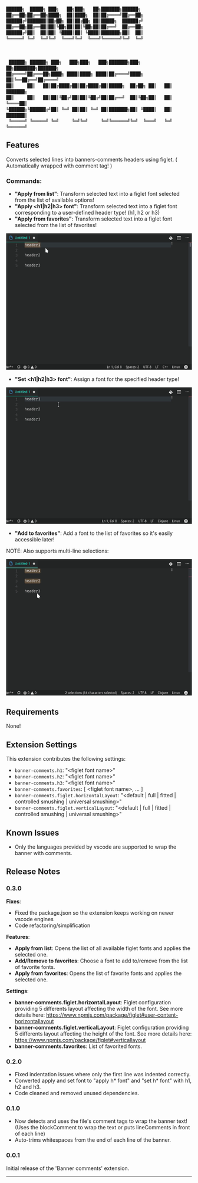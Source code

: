 ```
██████╗  █████╗ ███╗   ██╗███╗   ██╗███████╗██████╗
██╔══██╗██╔══██╗████╗  ██║████╗  ██║██╔════╝██╔══██╗
██████╔╝███████║██╔██╗ ██║██╔██╗ ██║█████╗  ██████╔╝
██╔══██╗██╔══██║██║╚██╗██║██║╚██╗██║██╔══╝  ██╔══██╗
██████╔╝██║  ██║██║ ╚████║██║ ╚████║███████╗██║  ██║
╚═════╝ ╚═╝  ╚═╝╚═╝  ╚═══╝╚═╝  ╚═══╝╚══════╝╚═╝  ╚═╝



 ██████╗ ██████╗ ███╗   ███╗███╗   ███╗███████╗███╗   ██╗████████╗███████╗
██╔════╝██╔═══██╗████╗ ████║████╗ ████║██╔════╝████╗  ██║╚══██╔══╝██╔════╝
██║     ██║   ██║██╔████╔██║██╔████╔██║█████╗  ██╔██╗ ██║   ██║   ███████╗
██║     ██║   ██║██║╚██╔╝██║██║╚██╔╝██║██╔══╝  ██║╚██╗██║   ██║   ╚════██║
╚██████╗╚██████╔╝██║ ╚═╝ ██║██║ ╚═╝ ██║███████╗██║ ╚████║   ██║   ███████║
 ╚═════╝ ╚═════╝ ╚═╝     ╚═╝╚═╝     ╚═╝╚══════╝╚═╝  ╚═══╝   ╚═╝   ╚══════╝
```

## Features

Converts selected lines into banners-comments headers using figlet.
( Automatically wrapped with comment tag! )

### Commands:

- __"Apply from list"__: Transform selected text into a figlet font selected from the list of available options!
- __"Apply <h1|h2|h3> font"__: Transform selected text into a figlet font corresponding to a user-defined header type! (h1, h2 or h3)
- __"Apply from favorites"__: Transform selected text into a figlet font selected from the list of favorites!

![feature 'Apply'](https://github.com/IMFUZZ/vscode_banner_comments/raw/master/images/banner-comments-apply.gif)

- __"Set <h1|h2|h3> font"__: Assign a font for the specified header type!

![feature 'Set font'](https://github.com/IMFUZZ/vscode_banner_comments/raw/master/images/banner-comments-set-font.gif)

- __"Add to favorites"__: Add a font to the list of favorites so it's easily accessible later!

NOTE: Also supports multi-line selections:

![feature 'Multi-cursor'](https://github.com/IMFUZZ/vscode_banner_comments/raw/master/images/banner-comments-multi-line.gif)

## Requirements

None!

## Extension Settings

This extension contributes the following settings:

* `banner-comments.h1`: "\<figlet font name\>"
* `banner-comments.h2`: "\<figlet font name\>"
* `banner-comments.h3`: "\<figlet font name\>"
* `banner-comments.favorites`: [ \<figlet font name\>, ... ]
* `banner-comments.figlet.horizontalLayout`: "\<default | full | fitted | controlled smushing | universal smushing\>"
* `banner-comments.figlet.verticalLayout`: "\<default | full | fitted | controlled smushing | universal smushing\>"

## Known Issues

- Only the languages provided by vscode are supported to wrap the banner with comments.

## Release Notes

### 0.3.0

__Fixes__:
- Fixed the package.json so the extension keeps working on newer vscode engines
- Code refactoring/simplification

__Features__:
- __Apply from list__: Opens the list of all available figlet fonts and applies the selected one.
- __Add/Remove to favorites__: Choose a font to add to/remove from the list of favorite fonts.
- __Apply from favorites__: Opens the list of favorite fonts and applies the selected one.

__Settings__:
- __banner-comments.figlet.horizontalLayout__: Figlet configuration providing 5 differents layout affecting the width of the font. See more details here: https://www.npmjs.com/package/figlet#user-content-horizontallayout
- __banner-comments.figlet.verticalLayout__: Figlet configuration providing 5 differents layout affecting the height of the font. See more details here: https://www.npmjs.com/package/figlet#verticallayout
- __banner-comments.favorites__: List of favorited fonts.

### 0.2.0

- Fixed indentation issues where only the first line was indented correctly.
- Converted apply and set font to "apply h* font" and "set h* font" with h1, h2 and h3.
- Code cleaned and removed unused dependencies.

### 0.1.0

- Now detects and uses the file's comment tags to wrap the banner text! (Uses the blockComment to wrap the text or puts lineComments in front of each line)
- Auto-trims whitespaces from the end of each line of the banner.

### 0.0.1

Initial release of the 'Banner comments' extension.

-----------------------------------------------------------------------------------------------------------